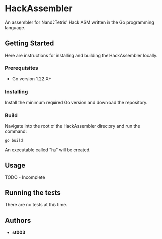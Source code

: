 # HackAssembler

An assembler for Nand2Tetris' Hack ASM written in the Go programming language.

## Getting Started

Here are instructions for installing and building the HackAssembler locally.

### Prerequisites

* Go version 1.22.X+

### Installing

Install the minimum required Go version and download the repository.

### Build

Navigate into the root of the HackAssembler directory and run the command:

```
go build
```

An executable called "ha" will be created.

## Usage

TODO - Incomplete

## Running the tests

There are no tests at this time.

## Authors

* **st003**
